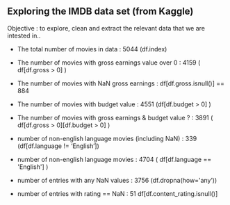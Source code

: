 

## Exploring the IMDB data set (from Kaggle)

Objective : to explore, clean and extract the relevant data that we are intested in.. 

- The total number of movies in data : 5044 (df.index)

- The number of movies with gross earnings value over 0  :  4159 ( df[df.gross > 0] )
- The number of movies with NaN gross earnings  :   df[df.gross.isnull()] == 884
- The number of movies with budget value  : 4551 (df[df.budget > 0] )
- The number of movies with gross earnings & budget value  ? :  3891 ( df[df.gross > 0][df.budget > 0] )

- number of non-english language movies (including NaN) : 339  (df[df.language != ‘English’]) 
- number of non-english language movies  : 4704 ( df[df.language == 'English'] )

- number of entries with any NaN values : 3756 (df.dropna(how='any’))
- number of entries with rating ==  NaN :  51  df[df.content_rating.isnull()]

